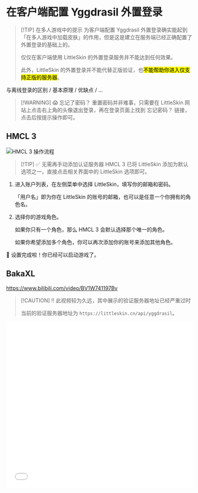 # 在客户端配置 Yggdrasil 外置登录

<!-- @include: @/pay-for-minecraft.template.md -->

> [!TIP] 在多人游戏中的提示
> 为客户端配置 Yggdrasil 外置登录确实能起到「在多人游戏中加载皮肤」的作用，但是这是建立在服务端已经正确配置了外置登录的基础上的。
>
> 仅仅在客户端使用 LittleSkin 的外置登录服务并不能达到任何效果。
>
> 此外，LittleSkin 的外置登录并不能代替正版验证，也<mark>不能帮助你进入仅支持正版的服务器</mark>。

<NCard title="🤔 什么是外置登录？" link="/yggdrasil/#什么是外置登录" >
与离线登录的区别 / 基本原理 / 优缺点 / ...
</NCard>

> [!WARNING] 😱 忘记了密码？
> 重置密码并非难事，只需要在 LittleSkin 网站上点击右上角的头像退出登录，再在登录页面上找到 <BSSection>忘记密码？</BSSection> 链接，点击后按提示操作即可。


## HMCL 3

![HMCL 3 操作流程](./assets/hmcl-3-5-5.webp)

> [!TIP] ✅ 无需再手动添加认证服务器
> HMCL 3 已将 LittleSkin 添加为默认选项之一，直接点击相关界面中的 LittleSkin 选项即可。

1. 进入账户列表，在左侧菜单中选择 LittleSkin，填写你的邮箱和密码。

   「用户名」即为你在 LittleSkin 的账号的邮箱，也可以是任意一个你拥有的角色名。

2. 选择你的游戏角色。

    如果你只有一个角色，那么 HMCL 3 会默认选择那个唯一的角色。

    如果你希望添加多个角色，你可以再次添加你的账号来添加其他角色。

🎉 设置完成啦！你已经可以启动游戏了。

## BakaXL

<https://www.bilibili.com/video/BV1W741197Bv>

> [!CAUTION] ‼️ 此视频较为久远，其中展示的验证服务器地址已经严重过时
>
> 当前的验证服务器地址为 `https://littleskin.cn/api/yggdrasil`。

<iframe src="//player.bilibili.com/player.html?isOutside=true&aid=99799339&bvid=BV1W741197Bv&cid=170308127&p=1" scrolling="no" border="0" frameborder="no" framespacing="0" allowfullscreen="true" style="width: 100%; height: 28rem"></iframe>
